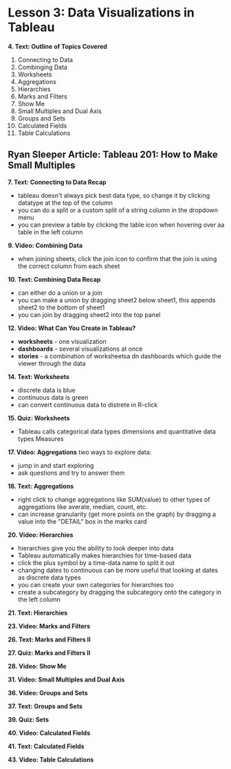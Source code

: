 # Lesson 3: Data Visualizations in Tableau

**4. Text: Outline of Topics Covered**
1. Connecting to Data
2. Combinging Data
3. Worksheets
4. Aggregations
5. Hierarchies
6. Marks and Filters
7. Show Me
8. Small Multiples and Dual Axis
9. Groups and Sets
10. Calculated Fields
11. Table Calculations

**Ryan Sleeper Article: Tableau 201: How to Make Small Multiples**
- 

**7. Text: Connecting to Data Recap**
- tableau doesn't always pick best data type, so change it by clicking datatype at the top of the column
- you can do a split or a custom split of a string column in the dropdown menu
- you can preview a table by clicking the table icon when hovering over aa table in the left column

**9. Video: Combining Data**
- when joining sheets, click the join icon to confirm that the join is using the correct column from each sheet

**10. Text: Combining Data Recap**
- can either do a union or a join
- you can make a union by dragging sheet2 below sheet1, this appends sheet2 to the bottom of sheet1
- you can join by dragging sheet2 into the top panel

**12. Video: What Can You Create in Tableau?**
- **worksheets** - one visualization
- **dashboards** - several visualizations at once
- **stories** - a combination of worksheetsa dn dashboards which guide the viewer through the data

**14. Text: Worksheets**
- discrete data is blue
- continuous data is green
- can convert continuous data to distrete in R-click

**15. Quiz: Worksheets**
- Tableau calls categorical data types dimensions and quantitative data types Measures

**17. Video: Aggregations**
two ways to explore data:
- jump in and start exploring
- ask questions and try to answer them

**18. Text: Aggregations**
- right click to change aggregations like SUM(value) to other types of aggregations like averate, median, count, etc.
- can increase granularity (get more points on the graph) by dragging a value into the "DETAIL" box in the marks card

**20. Video: Hierarchies**
- hierarchies give you the ability to look deeper into data
- Tableau automatically makes hierarchies for time-based data
- click the plus symbol by a time-data name to split it out
- changing dates to continuous can be more useful that looking at dates as discrete data types
- you can create your own categories for hierarchies too
- create a subcategory by dragging the subcategory onto the category in the left column

**21. Text: Hierarchies**

**23. Video: Marks and Filters**

**26. Text: Marks and Filters II**

**27. Quiz: Marks and Filters II**

**28. Video: Show Me**

**31. Video: Small Multiples and Dual Axis**

**36. Video: Groups and Sets**

**37. Text: Groups and Sets**

**39. Quiz: Sets**

**40. Video: Calculated Fields**

**41. Text: Calculated Fields**

**43. Video: Table Calculations**
